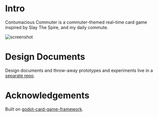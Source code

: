 # Intro

Contumacious Commuter is a commuter-themed real-time card game inspired by Slay The Spire, and my daily commute.

![screenshot](assets/screenshots/contumacious-commuter-demo.gif)

# Design Documents

Design documents and throw-away prototypes and experiments live in a [separate repo](https://github.com/juanuys/ccgdd).

# Acknowledgements

Built on [godot-card-game-framework](https://github.com/db0/godot-card-game-framework).

